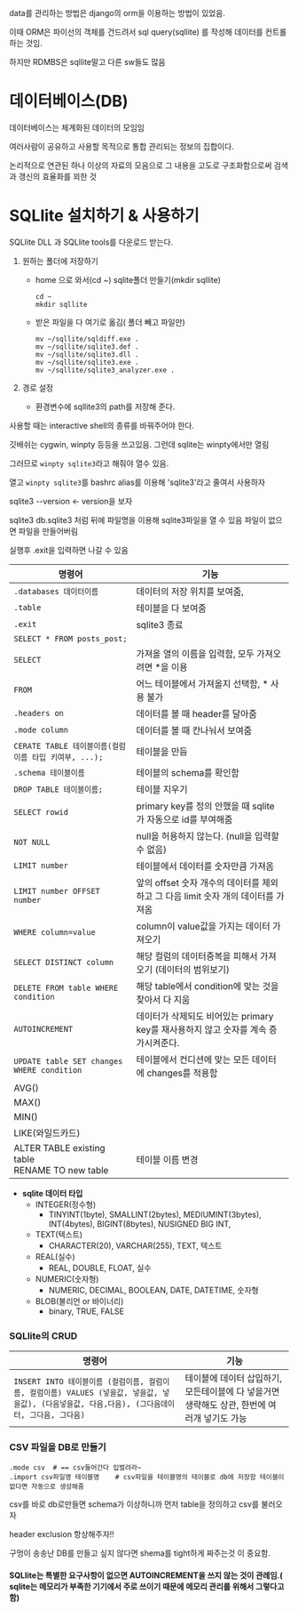 





data를 관리하는 방법은 django의 orm을 이용하는 방법이 있었음.

이때  ORM은 파이선의 객체를 건드려서 sql query(sqllite) 를 작성해 데이터를 컨트롤 하는 것임.

하지만 RDMBS은 sqllite말고 다른 sw들도 많음



# 데이터베이스(DB)

데이터베이스는 체계화된 데이터의 모임임

여러사람이 공유하고 사용할 목적으로 통합 관리되는 정보의 집합이다.

논리적으로 연관된 하나 이상의 자료의 모음으로 그 내용을 고도로 구조화함으로써 검색과 갱신의 효율화를 꾀한 것



# SQLlite 설치하기 & 사용하기

SQLlite DLL 과 SQLlite tools를 다운로드 받는다.

1. 원하는 폴더에 저장하기
   - home 으로 와서(cd ~) sqlite폴더 만들기(mkdir sqllite)
   
     ```shell
     cd ~
     mkdir sqllite
     ```
   
     
   
   - 받은 파일을 다 여기로 옮김( 폴더 빼고 파일만)
   
     ```shell
     mv ~/sqllite/sqldiff.exe .
     mv ~/sqllite/sqlite3.def .
     mv ~/sqllite/sqlite3.dll .
     mv ~/sqllite/sqlite3.exe .
     mv ~/sqllite/sqlite3_analyzer.exe .
     ```
2. 경로 설정
   
   - 환경변수에 sqllite3의 path를 저장해 준다.
   
     



사용할 때는 interactive shell의 종류를 바꿔주어야 한다.

깃배쉬는 cygwin, winpty 등등을 쓰고있음. 그런데 sqlite는 winpty에서만 열림

그러므로 `winpty sqlite3`라고 해줘야 열수 있음.

열고 `winpty sqlite3`를 bashrc alias를 이용해 'sqlite3'라고 줄여서 사용하자

sqlite3 --version <- version을 보자

sqlite3 db.sqlite3 처럼 뒤에 파일명을 이용해 sqlite3파일을 열 수 있음 파일이 없으면 파일을 만들어버림

실행후 .exit을 입력하면 나갈 수 있음



| 명령어                                                | 기능                                                         |
| ----------------------------------------------------- | ------------------------------------------------------------ |
| `.databases 데이터이름`                               | 데이터의 저장 위치를 보여줌,                                 |
| `.table`                                              | 테이블을 다 보여줌                                           |
| `.exit`                                               | sqlite3 종료                                                 |
| `SELECT * FROM posts_post;`                           |                                                              |
| `SELECT`                                              | 가져올 열의 이름을 입력함, 모두 가져오려면 *을 이용          |
| `FROM`                                                | 어느 테이블에서 가져올지 선택함, * 사용 불가                 |
| `.headers on`                                         | 데이터를 볼 때 header를 달아줌                               |
| `.mode column`                                        | 데이터를 볼 때 칸나눠서 보여줌                               |
| `CERATE TABLE 테이블이름(컬럼이름 타입 키여부, ...);` | 테이블을 만듬                                                |
| `.schema 테이블이름`                                  | 테이블의 schema를 확인함                                     |
| `DROP TABLE 테이블이름;`                              | 테이블 지우기                                                |
| `SELECT rowid`                                        | primary key를 정의 안했을 때 sqlite 가 자동으로 id를 부여해줌 |
| `NOT NULL`                                            | null을 허용하지 않는다. (null을 입력할 수 없음)              |
| `LIMIT number`                                        | 테이블에서 데이터를 숫자만큼  가져옴                         |
| `LIMIT number OFFSET number`                          | 앞의 offset 숫자 개수의 데이터를 제외하고 그 다음 limit 숫자 개의 데이터를 가져옴 |
| `WHERE column=value`                                  | column이 value값을 가지는 데이터 가져오기                    |
| `SELECT DISTINCT column`                              | 해당 컬럼의 데이터중복을 피해서 가져오기 (데이터의 범위보기) |
| `DELETE FROM table WHERE condition`                   | 해당 table에서 condition에 맞는 것을 찾아서 다 지움          |
| `AUTOINCREMENT`                                       | 데이터가 삭제되도 비어있는 primary key를 재사용하지 않고 숫자를 계속 증가시켜준다. |
| `UPDATE table SET changes WHERE condition`            | 테이블에서 컨디션에 맞는 모든 데이터에 changes를 적용함      |
| AVG()                                                 |                                                              |
| MAX()                                                 | <br />                                                       |
| MIN()                                                 |                                                              |
| LIKE(와일드카드)                                      |                                                              |
| ALTER TABLE existing table<br />RENAME TO new table   | 테이블 이름 변경                                             |

- **sqlite 데이터 타입**
  - INTEGER(정수형)
    - TINYINT(1byte), SMALLINT(2bytes), MEDIUMINT(3bytes), INT(4bytes), BIGINT(8bytes), NUSIGNED BIG INT, 
  - TEXT(텍스트)
    - CHARACTER(20), VARCHAR(255), TEXT, 텍스트
  - REAL(실수)
    - REAL, DOUBLE, FLOAT, 실수
  - NUMERIC(숫자형)
    - NUMERIC, DECIMAL, BOOLEAN, DATE, DATETIME, 숫자형
  - BLOB(불리언 or 바이너리)
    - binary, TRUE, FALSE



### SQLlite의 CRUD

| 명령어                                                       | 기능                                                         |
| ------------------------------------------------------------ | ------------------------------------------------------------ |
| `INSERT INTO 테이블이름 (컬럼이름, 컬럼이름, 컬럼이름) VALUES (넣을값, 넣을값, 넣을값), (다음넣을값, 다음,다음), (그다음데이터, 그다음, 그다음)` | 테이블에 데이터 삽입하기, 모든테이블에 다 넣을거면 생략해도 상관, 한번에 여러개 넣기도 가능 |



### CSV 파일을 DB로 만들기

```sqlite
.mode csv  # == csv들어간다 입벌려라~
.import csv파일명 테이블명    # csv파일을 테이블명의 테이블로 db에 저장함 테이블이 없다면 자동으로 생성해줌
```

csv를 바로 db로만들면 schema가 이상하니까 먼저 table을 정의하고 csv를 불러오자

header exclusion 항상해주자!!



구멍이 송송난 DB를 만들고 싶지 않다면 shema를 tight하게 짜주는것 이 중요함.



#### SQLlite는 특별한 요구사항이 없으면 AUTOINCREMENT을 쓰지 않는 것이 관례임.( sqlite는 메모리가 부족한 기기에서 주로 쓰이기 때문에 메모리 관리를 위해서 그렇다고 함)